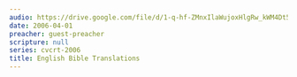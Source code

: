 ```yaml
---
audio: https://drive.google.com/file/d/1-q-hf-ZMnxIlaWujoxHlgRw_kWM4Dt5h/view
date: 2006-04-01
preacher: guest-preacher
scripture: null
series: cvcrt-2006
title: English Bible Translations
---
```

